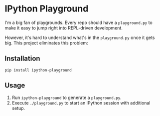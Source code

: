 # IPython Playground

I'm a big fan of playgrounds. Every repo should have a `playground.py` to make it easy to jump right
into REPL-driven development.

However, it's hard to understand what's in the `playground.py` once it gets big. This project eliminates this problem:

## Installation


```shell
pip install ipython-playground
```

## Usage

1. Run `ipython-playground` to generate a `playground.py`.  
2. Execute `./playground.py` to start an IPython session with additional setup.
